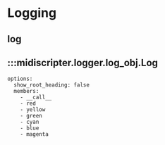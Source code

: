 # Logging

## log

## :::midiscripter.logger.log_obj.Log
    options:
      show_root_heading: false
      members:
        - __call__
        - red
        - yellow
        - green
        - cyan
        - blue
        - magenta
